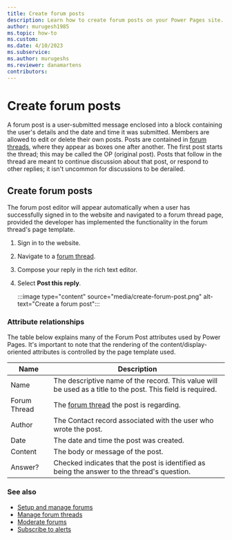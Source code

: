 ```yaml
---
title: Create forum posts
description: Learn how to create forum posts on your Power Pages site.
author: murugesh1985
ms.topic: how-to
ms.custom: 
ms.date: 4/10/2023
ms.subservice: 
ms.author: murugeshs
ms.reviewer: danamartens
contributors:
---
```


# Create forum posts 

A forum post is a user-submitted message enclosed into a block containing the user's details and the date and time it was submitted. Members are allowed to edit or delete their own posts. Posts are contained in [forum threads](manage-forum-threads.md), where they appear as boxes one after another. The first post starts the thread; this may be called the OP (original post). Posts that follow in the thread are meant to continue discussion about that post, or respond to other replies; it isn't uncommon for discussions to be derailed.  

## Create forum posts

The forum post editor will appear automatically when a user has successfully signed in to the website and navigated to a forum thread page, provided the developer has implemented the functionality in the forum thread's page template.

1. Sign in to the website.

2. Navigate to a [forum thread](manage-forum-threads.md).  

3. Compose your reply in the rich text editor.

4. Select **Post this reply**.

    :::image type="content" source="media/create-forum-post.png" alt-text="Create a forum post":::

### Attribute relationships

The table below explains many of the Forum Post attributes used by Power Pages. It's important to note that the rendering of the content/display-oriented attributes is controlled by the page template used.

| Name         | Description                                                                                                 |
|--------------|-------------------------------------------------------------------------------------------------------------|
| Name         | The descriptive name of the record. This value will be used as a title to the post. This field is required. |
| Forum Thread | The [forum thread](manage-forum-threads.md) the post is regarding.                                            |  
| Author       | The Contact record associated with the user who wrote the post.                                             |
| Date         | The date and time the post was created.                                                                     |
| Content      | The body or message of the post.                                                                            |
| Answer?      | Checked indicates that the post is identified as being the answer to the thread's question.                 |

### See also

- [Setup and manage forums](setup-manage-forums.md)  
- [Manage forum threads](manage-forum-threads.md)  
- [Moderate forums](moderate-forums.md)  
- [Subscribe to alerts](subscribe-alerts.md)  

